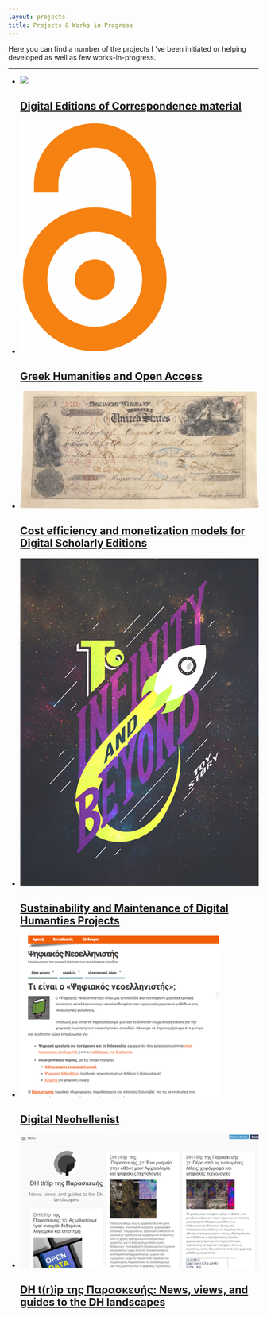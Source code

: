 ```yaml
---
layout: projects
title: Projects & Works in Progress
---
```

Here you can find a number of the projects I 've been initiated or helping developed as well as few works-in-progress. 

-----------------------------------------
  <ul class="projects-images">
  <li>
    <a href="../projects/correspondence">
      <img src="../images/correspondence1.png">
      <h2>Digital Editions of Correspondence material </h2>
    </a>
  </li>
  <li>
    <a href="../projects/greekopenaccess">
      <img src="../images/openaccess.png">
      <h2>Greek Humanities and Open Access </h2>
    </a>
  </li> 
 <li>
    <a href="../projects/DSEcosts">
      <img src="../images/DSEcosts.jpg">
      <h2> Cost efficiency and monetization models for Digital Scholarly Editions</h2>
    </a>
  </li> 
<li>
    <a href="../projects/sustainability">
      <img src="../images/sustainability.jpg">
      <h2>Sustainability and Maintenance of Digital Humanties Projects </h2>
    </a>
  </li> 
  <li>
  <a href="../projects/digital-neohellenist">
      <img src="../images/digitalneohellenist.png" width="400"/>
      <h2>Digital Neohellenist</h2>
    </a>
  </li>
  <li>
    <a href="../projects/dhtrip">
      <img src="../images/dhtrip.png">
      <h2>DH t(r)ip της Παρασκευής: News, views, and guides to the DH landscapes</h2>
    </a>
  </li>
</ul>





